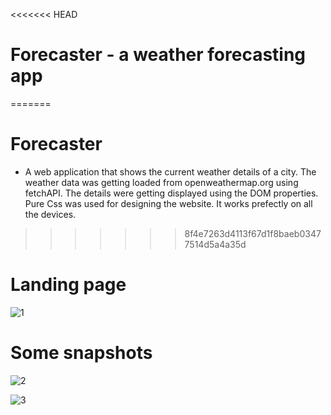 <<<<<<< HEAD
# Forecaster - a weather forecasting app
=======
# Forecaster 
- A web application that shows the current weather details of a city. The weather data was getting loaded from openweathermap.org using fetchAPI. The details were getting displayed using the DOM properties. Pure Css was used for designing the website. It works prefectly on all the devices.

>>>>>>> 8f4e7263d4113f67d1f8baeb03477514d5a4a35d

# Landing page
![1](https://user-images.githubusercontent.com/60378766/173223258-e7d3e195-0640-4c66-b547-0572ff6cd761.jpg)

# Some snapshots
![2](https://user-images.githubusercontent.com/60378766/173223282-5a0f45e7-3bee-4eb4-b5ee-22e0ab122f25.jpg)

![3](https://user-images.githubusercontent.com/60378766/173223284-01aedfd2-a553-4885-9bc7-55cd0558ce39.jpg)
